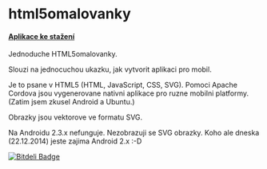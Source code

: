 html5omalovanky
===============

#### [Aplikace ke stažení](https://github.com/tuxmartin/html5omalovanky/releases)

Jednoduche HTML5omalovanky. 

Slouzi na jednocuchou ukazku, jak vytvorit aplikaci pro mobil.

Je to psane v HTML5 (HTML, JavaScript, CSS, SVG). Pomoci Apache Cordova jsou vygenerovane nativni aplikace pro ruzne mobilni platformy. (Zatim jsem zkusel Android a Ubuntu.)

Obrazky jsou vektorove ve formatu SVG. 

Na Androidu 2.3.x nefunguje. Nezobrazuji se SVG obrazky. Koho ale dneska (22.12.2014) jeste zajima Android 2.x :-D



[![Bitdeli Badge](https://d2weczhvl823v0.cloudfront.net/tuxmartin/html5omalovanky/trend.png)](https://bitdeli.com/free "Bitdeli Badge")

